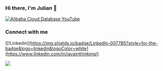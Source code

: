 ### Hi there, I'm Julian 👋

[![Alibaba Cloud Database YouTube](https://img.shields.io/badge/Alibaba%20Cloud%20Database-Youtube-green?color=1DA1F2&logo=youtube&style=for-the-badge)](https://www.youtube.com/c/AlibabaDatabase)



### Connect with me

[[!Linkedin](https://img.shields.io/badge/LinkedIn-0077B5?style=for-the-badge&logo=linkedin&logoColor=white](https://www.linkedin.com/in/javainthinking/)

![](https://komarev.com/ghpvc/?username=javainthinking&color=orange)
